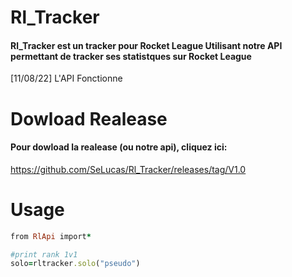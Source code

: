# Rl_Tracker
#### Rl_Tracker est un tracker pour Rocket League Utilisant notre API permettant de tracker ses statistques sur Rocket League

[11/08/22] L'API Fonctionne

# Dowload Realease
#### Pour dowload la realease (ou notre api), cliquez ici:
https://github.com/SeLucas/Rl_Tracker/releases/tag/V1.0

# Usage 
```ruby
from RlApi import*

#print rank 1v1
solo=rltracker.solo("pseudo")
```
